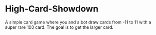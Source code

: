 # High-Card-Showdown
A simple card game where you and a bot draw cards from -11 to 11 with a super rare 100 card. The goal is to get the larger card.
